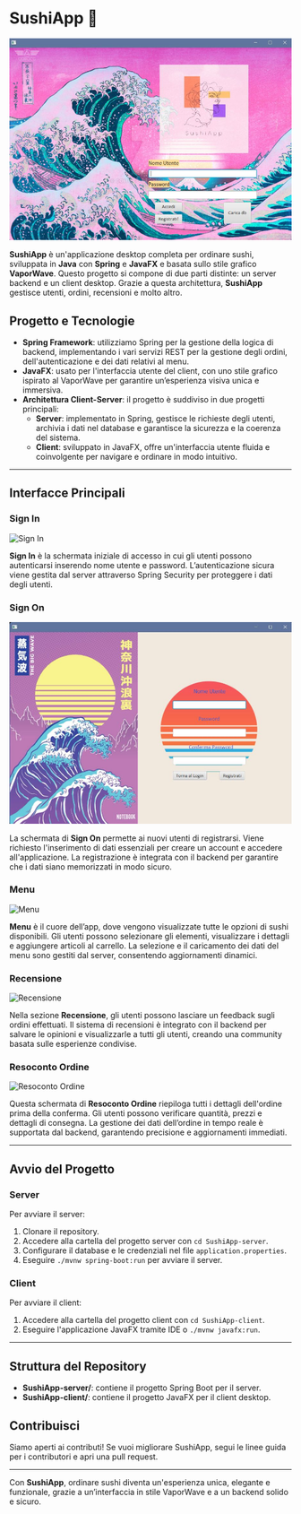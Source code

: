# SushiApp 🍣

![Main Interface](./SushiAppImages/Signin.jpg)

**SushiApp** è un'applicazione desktop completa per ordinare sushi, sviluppata in **Java** con **Spring** e **JavaFX** e basata sullo stile grafico **VaporWave**. Questo progetto si compone di due parti distinte: un server backend e un client desktop. Grazie a questa architettura, **SushiApp** gestisce utenti, ordini, recensioni e molto altro.

## Progetto e Tecnologie

- **Spring Framework**: utilizziamo Spring per la gestione della logica di backend, implementando i vari servizi REST per la gestione degli ordini, dell'autenticazione e dei dati relativi al menu.
- **JavaFX**: usato per l'interfaccia utente del client, con uno stile grafico ispirato al VaporWave per garantire un’esperienza visiva unica e immersiva.
- **Architettura Client-Server**: il progetto è suddiviso in due progetti principali:
  - **Server**: implementato in Spring, gestisce le richieste degli utenti, archivia i dati nel database e garantisce la sicurezza e la coerenza del sistema.
  - **Client**: sviluppato in JavaFX, offre un'interfaccia utente fluida e coinvolgente per navigare e ordinare in modo intuitivo.

---

## Interfacce Principali

### Sign In

![Sign In](./SushiAppImages/Signin.pjpg)

**Sign In** è la schermata iniziale di accesso in cui gli utenti possono autenticarsi inserendo nome utente e password. L’autenticazione sicura viene gestita dal server attraverso Spring Security per proteggere i dati degli utenti.

### Sign On

![Sign On](./SushiAppImages/Signon.jpg)

La schermata di **Sign On** permette ai nuovi utenti di registrarsi. Viene richiesto l'inserimento di dati essenziali per creare un account e accedere all'applicazione. La registrazione è integrata con il backend per garantire che i dati siano memorizzati in modo sicuro.

### Menu

![Menu](./images/menu.jpg)

**Menu** è il cuore dell’app, dove vengono visualizzate tutte le opzioni di sushi disponibili. Gli utenti possono selezionare gli elementi, visualizzare i dettagli e aggiungere articoli al carrello. La selezione e il caricamento dei dati del menu sono gestiti dal server, consentendo aggiornamenti dinamici.

### Recensione

![Recensione](./images/review.jpg)

Nella sezione **Recensione**, gli utenti possono lasciare un feedback sugli ordini effettuati. Il sistema di recensioni è integrato con il backend per salvare le opinioni e visualizzarle a tutti gli utenti, creando una community basata sulle esperienze condivise.

### Resoconto Ordine

![Resoconto Ordine](./images/order-summary.jpg)

Questa schermata di **Resoconto Ordine** riepiloga tutti i dettagli dell'ordine prima della conferma. Gli utenti possono verificare quantità, prezzi e dettagli di consegna. La gestione dei dati dell’ordine in tempo reale è supportata dal backend, garantendo precisione e aggiornamenti immediati.

---

## Avvio del Progetto

### Server
Per avviare il server:
1. Clonare il repository.
2. Accedere alla cartella del progetto server con `cd SushiApp-server`.
3. Configurare il database e le credenziali nel file `application.properties`.
4. Eseguire `./mvnw spring-boot:run` per avviare il server.

### Client
Per avviare il client:
1. Accedere alla cartella del progetto client con `cd SushiApp-client`.
2. Eseguire l'applicazione JavaFX tramite IDE o `./mvnw javafx:run`.

---

## Struttura del Repository

- **SushiApp-server/**: contiene il progetto Spring Boot per il server.
- **SushiApp-client/**: contiene il progetto JavaFX per il client desktop.

## Contribuisci

Siamo aperti ai contributi! Se vuoi migliorare SushiApp, segui le linee guida per i contributori e apri una pull request.

---

Con **SushiApp**, ordinare sushi diventa un'esperienza unica, elegante e funzionale, grazie a un’interfaccia in stile VaporWave e a un backend solido e sicuro.
